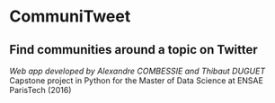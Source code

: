 # CommuniTweet
## Find communities around a topic on Twitter
*Web app developed by Alexandre COMBESSIE and Thibaut DUGUET*
Capstone project in Python for the Master of Data Science at ENSAE ParisTech (2016)

